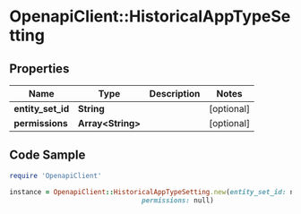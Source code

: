# OpenapiClient::HistoricalAppTypeSetting

## Properties

Name | Type | Description | Notes
------------ | ------------- | ------------- | -------------
**entity_set_id** | **String** |  | [optional] 
**permissions** | **Array&lt;String&gt;** |  | [optional] 

## Code Sample

```ruby
require 'OpenapiClient'

instance = OpenapiClient::HistoricalAppTypeSetting.new(entity_set_id: null,
                                 permissions: null)
```


